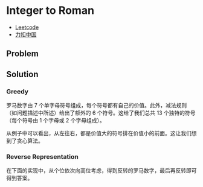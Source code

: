 # Integer to Roman

- [Leetcode](https://leetcode.com/problems/integer-to-roman)
- [力扣中国](https://leetcode.cn/problems/integer-to-roman)

## Problem

[](desc.md ':include')

## Solution

### Greedy

罗马数字由 7 个单字母符号组成，每个符号都有自己的价值。此外，减法规则（如问题描述中所述）给出了额外的 6 个符号。这给了我们总共 13 个独特的符号（每个符号由 1 个字母或 2 个字母组成）。

从例子中可以看出，从左往右，都是价值大的符号排在价值小的前面。这让我们想到了贪心算法。

[](greedy.cpp ':include :type=code cpp')


### Reverse Representation

在下面的实现中，从个位依次向高位考虑，得到反转的罗马数字，最后再反转即可得到答案。

[](reverse-representation.cpp ':include :type=code cpp')